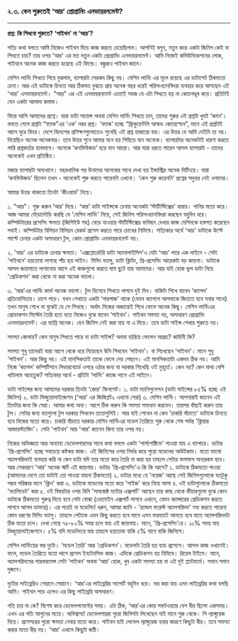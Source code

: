 ### ২.৩. কেন শুরুতেই ‘আর’ প্রোগ্রামিং এনভায়রনমেন্ট?

---

**প্রশ্ন: কি শিখবো শুরুতে? ‘পাইথন’ না ‘আর’?**

সত্যি কথা বলতে আমি নিজেও পাইথন দিয়ে কাজ করতে চেয়েছিলাম। আপনিই বলুন, নতুন করে একটা জিনিস কেই বা শিখতে চায়? তার ওপর 'আর' এর মত নতুন একটা প্রোগ্রামিং এনভায়রনমেন্ট। আমি নিজেই কমিউনিকেশনের লোক, পাইথনে অনেক কাজ করতে হয়েছে এই ফিল্ডে। বন্ধুরাও পাইথন জানে।

মেশিন লার্নিং শিখতে গিয়ে বুঝলাম, ব্যাপারটা সেরকম কিছু নয়। মেশিন লার্নিং এর মূলে রয়েছে এর ডাটাসেট ঠিকমতো চেনা। আর এই ডাটাকে চিনতে আর ঠিকমত বুঝতে প্রায় অনেক বছর ধরেই পরিসংখ্যানবিদরা ব্যবহার করে আসছেন এই 'আর' এনভায়রনমেন্ট। "আর" এর এই এনভায়রনমেন্ট এতোই সহজ যে এটা শিখতে হয় না কেচেগণ্ডূষ করে। প্রতিটাই যেন একটা আলাদা কমান্ড।

ফিরে আসি আমাদের প্রশ্নে। যারা ডাটা সায়েন্স অথবা মেশিন লার্নিং শিখতে চান, তাদের শুরুর এই প্রশ্নটা খুবই ‘কমন’। বলতে গেলে প্রশ্নটা “ফ্যাক”এর ‘এক’ নম্বর প্রশ্ন। ‘ফ্যাক’ হচ্ছে “ফ্রিকুয়েন্টলি আস্কড কোয়েস্চেন”, মানে এই প্রশ্নটাই আসে ঘুরে ফিরে। দেশে বিদেশের প্রশিক্ষণগুলোতেও শুনেছি এই প্রশ্ন হাজারো বার। এর উত্তর যে আমি দেইনি তা নয়। দিয়েছিও অনেক অনেকবার। তবে উত্তর শুনে আমার মনে হয় পিছিয়ে যান অনেকে। ব্যাপারটার অনেকটাই ধারণা করতে পারি প্রশ্নকর্তার হাবভাবে। অনেকে ‘কনফিউজড’ হয়ে যান আরো। আর যারা ধরতে পারেন আসল ব্যাপারটা - তাদের অনেকেই এখন প্রতিষ্ঠিত।

মজার ব্যাপারটা অন্যখানে। বছরখানিক পর উনাদের অনেকের সাথে দেখা হয় ইন্ডাস্ট্রির অনেক মিটিংয়ে। যারা ‘কনফিউজড’ ছিলেন তখন - অনেকেই শুরু করতে পারেননি এখনো। ‘কেন শুরু করেননি’ প্রশ্নের সদুত্তর নেই ওনাদের।

আমার উত্তর থাকতো তিনটা ‘কীওয়ার্ড’ নিয়ে।

১. "আর"। শুরু করুন ‘আর’ দিয়ে। ‘আর’ ডাটা সাইন্সকে চেনায় অনেকটা ‘স্টাটিস্টিক্সের’ ধারায়। পানির মতো করে। আজ আমরা দৌড়াদৌড়ি করছি যে 'মেশিন লার্নিং' নিয়ে, সেই জিনিস পরিসংখ্যানবিদরা করছেন বহুদিন ধরে। কম্পিউটারের প্রসেসিং ক্ষমতা \(জিপিইউ সহ\) বেড়ে যাওয়ায় স্টাটিস্টিক্সের ভবিষ্যৎ দেখার কাজ মেশিনকে হস্তগত করেছেন সবাই। কম্পিউটার বিলিয়ন বিলিয়ন রেকর্ড প্রসেস করতে পারে চোখের নিমিষে। সত্যিকার অর্থে 'আর' ডাটাকে উল্টে পাল্টে চেনার একটা অসাধারণ টুল, কোন প্রোগ্রামিং এনভায়রনমেন্ট নয়।

২. 'আর' এর ডাটাকে চেনার ক্ষমতা। ‘এক্সপ্লোরেটরি ডাটা অ্যানালাইসিস’এ যেটা ‘আর’ পারে এক লাইনে - সেটা ‘পাইথনে’ হয়তোবা লাগছে পাঁচ ছয় লাইন। মিসিং ভ্যালু, ডাটা ক্লিনিং, প্রি-প্রসেসিং আরেকটা বড় জায়গা। ডাটাকে আসল জায়গাতে লাগানোর আগে এই কাজগুলো করতে ঘাম ছুটে যায় আমাদের। আর যাই হোক ভুল ডাটা নিয়ে 'প্রেডিকশন' করা থেকে না করা অনেক ভালো।

৩. ‘আর’এর লার্নিং কার্ভ অনেক ভালো। টুল হিসেবে শিখতে লাগবে দুই দিন। বাকিটা শিখে যাবেন ‘ক্যাগল’ প্রতিযোগিতায়। চাপে পড়ে। যখন শেখাতে একটা ‘পারপাজ’ থাকে \(যেমন ক্যাগলে আপনাকে জিততে হবে সবার সাথে\) তখন মানুষ শেখে না বুঝেই যে সে শিখছে। অর্থাৎ নিজের অজান্তেই শিখে ফেলে অনেক কিছু। মেশিন লার্নিংএর প্রোডাকশন সিস্টেম তৈরি হতে হতে নিজেও বুঝে যাবেন ‘পাইথন’। পাইথন সমস্যা নয়, অসাধারণ প্রোগ্রামিং এনভায়রনমেন্ট। এর ব্যাপ্তি অনেক। হেন জিনিস নেই করা যায় না এ দিয়ে। তবে ডাটা সাইন্স শেখার শুরুতে নয়।

সমস্যা কোথায়? কেন মানুষ শিখতে পারে না ডাটা সাইন্স? অথবা হারিয়ে ফেলেন আগ্রহ? কাহিনী কি?

সমস্যা শুধু তাদেরই যারা আগে থেকে ধরে নিয়েছেন উনি শিখবেন ‘পাইথন’। বা শিখেছেন ‘পাইথন’। মানে শুধু ‘পাইথন’। আর কিছু নয়। এই মানসিকতাই তাকে ফেলে দেয় পেছনে। এই মানসিকতাটা একদম ঠিক নয়। আমি নিজে ‘ক্যাগল’ কম্পিটিশনে লিডারবোর্ডে ওপরে ওঠার জন্য যা দরকার শিখেছি ওই মুহূর্তে। কেন নয়? কেন মাথা বেশি খাটালাম অহেতুক? সত্যিকার অর্থে - প্রতিটা ‘লার্নিং’ কাজে লাগে এই লাইনে।

ডাটা সাইন্সের জন্য আমাদের দরকার তিনটা ‘কোর’ স্কিলসেট। ১. ডাটা ম্যানিপুলেশন \(ডাটা সাইন্সের ৮৫% হচ্ছে এই জিনিস\) ২. ডাটা ভিজ্যুয়ালাইজেশন \(‘আর’ এর জিজিপ্লট২ এখনো সেরা\) ৩. মেশিন লার্নিং। আপনারাই জানেন এই তিনটার জন্য কি সেরা। আমার কথা অন্য। আগে ঠিক করুন কি সমস্যা সমাধান করবেন। তারপর বাঁছাই করুন তার টুল। সেটার জন্য যতগুলো টুল দরকার শিখবেন ততোগুলিই। আর যাই শেখেন না কেন 'চাকরি বাঁচাতে' ডাটাকে চিনতে হবে নিজের মতো করে। চাকরি বাঁচাতে দরকার মেশিন লার্নিংএর মডেল তৈরিতে শুরু থেকে শেষ পর্যন্ত 'ক্লিয়ার আন্ডারস্ট্যান্ডিং'। সেটা 'পাইথন' আর 'আর' জানেন কিনা তার ওপর নয়।

নিজের অভিজ্ঞতা আর অন্যান্য ডেভেলপারদের সাথে কথা বললে একটা 'পার্সপেক্টিভে' পাওয়া যায় এ ব্যাপারে। ডাটার 'প্রি-প্রসেসিং' হচ্ছে সবচেয়ে কষ্টকর কাজ। এই জিনিসের ওপর নির্ভর করে পুরো মডেলের আউটকাম। যতো ভালো অ্যালগরিদমই ব্যবহার করি না কেন ডাটা যদি তার মতো করে তৈরি না করা হয় তাহলে সেটার ফলাফল অন্যরকম হবে। আর সেকারণে 'আর' অনেক স্মার্ট এই জায়গায়। ডাটার 'প্রি-প্রসেসিং'এ কি কি আসে? ১. ডাটাকে ঠিকমতো পাওয়া \(আমাদের দেশে তো ডাটাই তো পাওয়া যায়না ঠিকমতো\) ২. ডাটার মধ্যে যে 'নয়েজ' আছে সেই জিনিসগুলোকে যতটুকু সম্ভব পরিষ্কার মানে 'ক্লিন' করা ৩. ডাটাকে মডেলের মতো করে 'সাইজ' করে নিয়ে আসা ৪. ওই ডাটাগুলোকে ঠিকমতো 'ভ্যালিডেট' করা ৫. ওই বিষয়টার ওপর যিনি 'সাবজেক্ট ম্যাটার এক্সপার্ট' আছেন তার কাছ থেকে ফীচারগুলো বুঝে কোন ডাটাকে ঠিকমতো গুরুত্ব দিতে হবে সেটা বোঝা \(ডোমেইন এক্সপার্ট লাগবে এখানে, যেমন ক্যান্সারের প্রেডিকশন করতে লাগবে আসল ডাক্তার\)। এর পরেই না মডেলিং! ধরুন, আমরা জানি - 'র‌্যান্ডম ফরেস্ট অ্যালগরিদম' সহ্য করতে পারেনা কোন ধরণের মিসিং ভ্যালু। তাহলে সেটাকে এমন কিছু করতে হবে মানে এমন ফরম্যাটে আনতে হবে যাতে অ্যালগরিদমটা ঠিক মতো চলে। দেখা গেছে ৭৫-৮০% সময় চলে যায় এই জায়গায়। মানে, 'প্রি-প্রসেসিং'য়ে। ১০% সময় যায় ভিজ্যুয়ালাইজেশনে। ৫% যদি মডেলিংয়ে যায় তাহলে হয়তোবা বাকি ৫% যাবে বাকি জিনিসে।

মেশিন লার্নিংয়ের স্তর দুটো। ‘মডেল তৈরি’ আর ‘প্রেডিকশন’। মডেলটা তৈরি হয় ব্যাচ প্রসেসে। আসল কাজ ওখানেই। ফলে, মডেল তৈরিতে যতো লাগে প্রসেস ইনটেনসিভ কাজ। এদিকে প্রেডিকশন হয় নিমিষে। রিয়েল টাইমে। মানে, অ্যালগরিদমের পারফরমেন্স সেটা ‘পাইথন’ অথবা ‘আর’ হোক, খুব একটা সমস্যা হয় না এই দুই প্ল্যাটফর্মে। সমান সমান দুজনে।

দুটোর লাইব্রেরিও সেয়ানে সেয়ানে। ‘আর’এর লাইব্রেরির সাপোর্ট বহুদিন ধরে। ভর করা যায় এমন লাইব্রেরির কথা বলছি আমি। পাইথন পরে এলেও এর কিছু লাইব্রেরি অসাধারণ।

গতি চায় না কে? বিশেষ করে ডেভেলপমেন্টের সময়। এটা ঠিক, ‘আর’এর কোর সফটওয়্যার বেশ ধীর ছিলো একসময়। এখন এর গতি আগুনের মতো। অবিশ্বাস্য! ডেভেলপাররা পুরো জিনিসটা লিখেছেন নাই মানে শুরু থেকে। সি ল্যাঙ্গুয়েজ দিয়ে। প্রসেসরের পুরো ক্ষমতা নেবার মতো করে। পাইথন হাই লেভেল ল্যাঙ্গুয়েজ হবার কারণে কিছুটা ধীর। তবে সমস্যা করার মতো ধীর নয়। ‘আর’ এখানে কিছুটা জয়ী।

